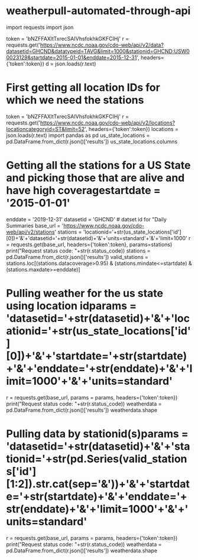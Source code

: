 # weatherpull-automated-through-api

import requests
import json

token = 'bNZFFAXltTxrecSAIVhsfokhkGKFCIHj'
r = requests.get('https://www.ncdc.noaa.gov/cdo-web/api/v2/data?datasetid=GHCND&datatypeid=TAVG&limit=1000&stationid=GHCND:USW00023129&startdate=2015-01-01&enddate=2015-12-31', headers={'token':token})
d = json.loads(r.text)

# First getting all location IDs for which we need the stations
token = 'bNZFFAXltTxrecSAIVhsfokhkGKFCIHj'
r = requests.get('https://www.ncdc.noaa.gov/cdo-web/api/v2/locations?locationcategoryid=ST&limit=52', headers={'token':token})
locations = json.loads(r.text)
import pandas as pd
us_state_locations = pd.DataFrame.from_dict(r.json()['results'])
us_state_locations.columns

# Getting all the stations for a US State and picking those that are alive and have high coveragestartdate = '2015-01-01'
enddate = '2019-12-31'
datasetid = 'GHCND' # datset id for "Daily Summaries
base_url = 'https://www.ncdc.noaa.gov/cdo-web/api/v2/stations'
stations = 'locationid='+str(us_state_locations['id'][0])+'&'+'datasetid='+str(datasetid)+'&'+'units=standard'+'&'+'limit=1000'
r = requests.get(base_url, headers={'token':token}, params=stations)
print("Request status code: "+str(r.status_code))
stations = pd.DataFrame.from_dict(r.json()['results'])
valid_stations = stations.loc[(stations.datacoverage>0.95) & (stations.mindate<=startdate) & (stations.maxdate>=enddate)]

# Pulling weather for the us state using location idparams = 'datasetid='+str(datasetid)+'&'+'locationid='+str(us_state_locations['id'][0])+'&'+'startdate='+str(startdate)+'&'+'enddate='+str(enddate)+'&'+'limit=1000'+'&'+'units=standard'
r = requests.get(base_url, params = params, headers={'token':token})
print("Request status code: "+str(r.status_code))
weatherdata = pd.DataFrame.from_dict(r.json()['results'])
weatherdata.shape

# Pulling data by stationid(s)params = 'datasetid='+str(datasetid)+'&'+'stationid='+str(pd.Series(valid_stations['id'][1:2]).str.cat(sep='&'))+'&'+'startdate='+str(startdate)+'&'+'enddate='+str(enddate)+'&'+'limit=1000'+'&'+'units=standard'
r = requests.get(base_url, params = params, headers={'token':token})
print("Request status code: "+str(r.status_code))
weatherdata = pd.DataFrame.from_dict(r.json()['results'])
weatherdata.shape
